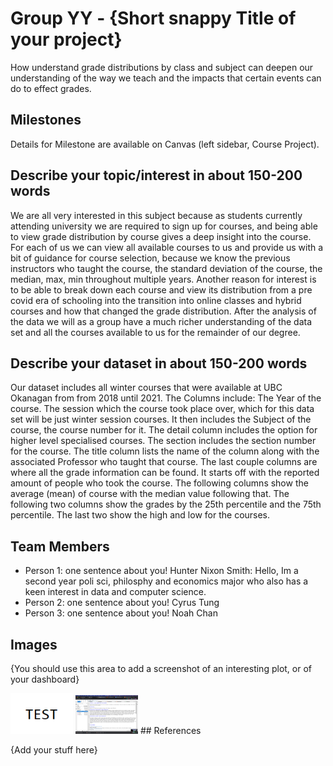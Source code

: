 # Group YY - {Short snappy Title of your project}

How understand grade distributions by class and subject can deepen our understanding of the way we teach and the impacts that certain events can do to effect grades. 

## Milestones

Details for Milestone are available on Canvas (left sidebar, Course Project).

## Describe your topic/interest in about 150-200 words
We are all very interested in this subject because as students currently attending university we are required to sign up for courses, and being able to view grade distribution by course gives a deep insight into the course. For each of us we can view all available courses to us and provide us with a bit of guidance for course selection, because we know the previous instructors who taught the course, the standard deviation of the course, the median, max, min throughout multiple years. Another reason for interest is to be able to break down each course and view its distribution from a pre covid era of schooling into the transition into online classes and hybrid courses and how that changed the grade distribution. After the analysis of the data we will as a group have a much richer understanding of the data set and all the courses available to us for the remainder of our degree.

## Describe your dataset in about 150-200 words

Our dataset includes all winter courses that were available at UBC Okanagan from from 2018 until 2021. The Columns include: The Year of the course. The session which the course took place over, which for this data set will be just winter session courses. It then includes the Subject of the course, the course number for it. The detail column includes the option for higher level specialised courses. The section includes the section number for the course. The title column lists the name of the column along with the associated Professor who taught that course. The last couple columns are where all the grade information can be found. It starts off with the reported amount of people who took the course. The following columns show the average (mean) of course with the median value following that. The following two columns show the grades by the 25th percentile and the 75th percentile. The last two show the high and low for the courses. 


## Team Members

- Person 1: one sentence about you!
Hunter Nixon Smith: 
Hello, Im a second year poli sci, philosphy and economics major who also has a keen interest in data and computer science. 
- Person 2: one sentence about you!
Cyrus Tung
- Person 3: one sentence about you!
Noah Chan

## Images

{You should use this area to add a screenshot of an interesting plot, or of your dashboard}

<img src ="images/test.png" width="100px">

<img src ="images/imagetest.png" width="100px">
## References

{Add your stuff here}



